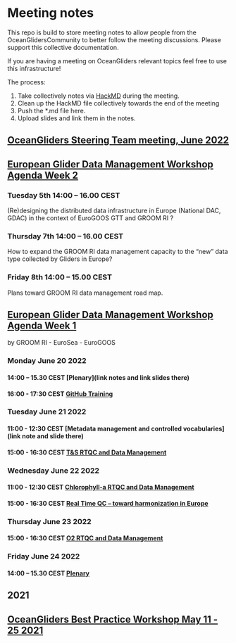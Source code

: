 # Meeting notes

This repo is build to store meeting notes to allow people from the OceanGlidersCommunity to better follow the meeting discussions. 
Please support this collective documentation.

If you are having a meeting on OceanGliders relevant topics feel free to use this infrastructure! 

The process: 
1) Take collectively notes via [HackMD](https://hackmd.io) during the meeting. 
2) Clean up the HackMD file collectively towards the end of the meeting
3) Push the *.md file here.
4) Upload slides and link them in the notes.

## [OceanGliders Steering Team meeting, June 2022](https://github.com/OceanGlidersCommunity/meeting_notes/blob/main/2022)

## [European Glider Data Management Workshop Agenda Week 2](https://www.groom-h2020.eu/european-glider-data-management-workshop-agenda/)

### Tuesday 5th 14:00 – 16.00 CEST 
(Re)designing the distributed data infrastructure in Europe (National DAC, GDAC) in the context of EuroGOOS GTT and GROOM RI ?

### Thursday 7th 14:00 – 16.00 CEST 
How to expand the GROOM RI data management capacity to the “new” data type collected by Gliders in Europe?

### Friday 8th 14:00 – 15.00 CEST 
Plans toward GROOM RI data management road map.


## [European Glider Data Management Workshop Agenda Week 1](https://www.groom-h2020.eu/european-glider-data-management-workshop-agenda/) 
by GROOM RI - EuroSea - EuroGOOS

### Monday June 20 2022

#### 14:00 – 15.30 CEST [Plenary](link notes and link slides there)

#### 16:00 - 17:30 CEST [GitHub Training](https://github.com/OceanGlidersCommunity/LearningGitHub/blob/main/training_session_07.md)

### Tuesday June 21 2022

#### 11:00 - 12:30 CEST [Metadata management and controlled vocabularies](link note and slide there)

#### 15:00 - 16:30 CEST [T&S RTQC and Data Management](https://github.com/OceanGlidersCommunity/Salinity_SOP/blob/main/meeting_notes/2022_06_20_RTQC_session.md)

### Wednesday June 22 2022

#### 11:00 - 12:30 CEST [Chlorophyll-a RTQC and Data Management](https://github.com/OceanGlidersCommunity/meeting_notes/blob/main/2022_06_22_RTQC_Chla.md)

#### 15:00 - 16:30 CEST [Real Time QC – toward harmonization in Europe](https://github.com/OceanGlidersCommunity/meeting_notes/blob/main/2022_06_22_toward_NRT_QC_harmonisation.md)


### Thursday June 23 2022

#### 15:00 - 16:30 CEST [O2 RTQC and Data Management](https://github.com/OceanGlidersCommunity/Oxygen_SOP/blob/main/meeting_notes/2022_06_23_RTQC_O2_session.md)

### Friday June 24 2022

#### 14:00 – 15.30 CEST [Plenary](https://github.com/OceanGlidersCommunity/meeting_notes/blob/main/plenary_session_24th_June_2022.md)


## 2021

## [OceanGliders Best Practice Workshop May 11 - 25 2021](https://github.com/OceanGlidersCommunity/meeting_notes/blob/main/2021/2021_05_11-25_OG_BP_workshop.md)

